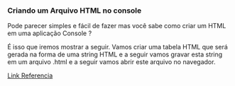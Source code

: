 ### Criando um Arquivo HTML no console

Pode parecer simples e fácil de fazer mas você sabe como criar um HTML em uma aplicação Console ?

É isso que iremos mostrar a seguir. Vamos criar uma tabela HTML que será gerada na forma de uma string HTML e a seguir vamos gravar esta string em um arquivo .html e a seguir vamos abrir este arquivo no navegador.

[Link Referencia](http://www.macoratti.net/20/06/c_html1.htm)